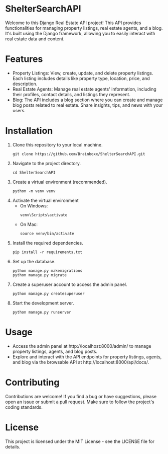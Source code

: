 # ShelterSearchAPI
Welcome to this Django Real Estate API project! This API provides functionalities for managing property listings, real estate agents, and a blog. It's built using the Django framework, allowing you to easily interact with real estate data and content.

# Features
- Property Listings: View, create, update, and delete property listings. Each listing includes details like property type, location, price, and description.
- Real Estate Agents: Manage real estate agents' information, including their profiles, contact details, and listings they represent.
- Blog: The API includes a blog section where you can create and manage blog posts related to real estate. Share insights, tips, and news with your users.

# Installation
1. Clone this repository to your local machine.
   ```
   git clone https://github.com/Brainboxx/ShelterSearchAPI.git
   ```
2. Navigate to the project directory.
   ```
   cd ShelterSearchAPI
   ```
3. Create a virtual environment (recommended).
   ```
   python -m venv venv
   ```
4. Activate the virtual environment
   - On Windows:
     ```
     venv\Scripts\activate
     ```
   - On Mac:
     ```
     source venv/bin/activate
     ```      
5. Install the required dependencies.
   ```
   pip install -r requirements.txt
   ```
6. Set up the database.
   ```
   python manage.py makemigrations
   python manage.py migrate
   ```
7. Create a superuser account to access the admin panel.
   ```
   python manage.py createsuperuser
   ```   
8. Start the development server.
   ```
   python manage.py runserver
   ```
# Usage
- Access the admin panel at http://localhost:8000/admin/ to manage property listings, agents, and blog posts.
- Explore and interact with the API endpoints for property listings, agents, and blog via the browsable API at http://localhost:8000/api/docs/.

# Contributing
Contributions are welcome! If you find a bug or have suggestions, please open an issue or submit a pull request. Make sure to follow the project's coding standards.

# License
This project is licensed under the MIT License - see the LICENSE file for details.
   
